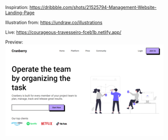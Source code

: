 Inspiration: https://dribbble.com/shots/21525794-Management-Website-Landing-Page

Illustration from: https://undraw.co/illustrations

Live: https://courageous-travesseiro-fceb1b.netlify.app/


Preview:
![preview image](https://github.com/jm1069/management-landing-page/blob/main/courageous-travesseiro-fceb1b.netlify.app_.png?raw=true)
